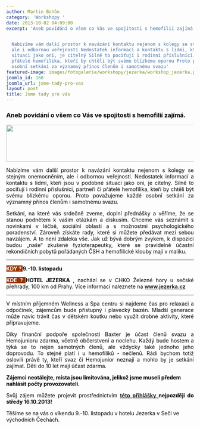 ```yaml
---
author: Martin Bohůn
category: 'Workshopy '
date: 2013-10-02 04:09:00
excerpt: 'Aneb povídání o všem co Vás ve spojitosti s hemofilií zajímá


  Nabízíme vám další prostor k navázání kontaktu nejenom s kolegy se stejným onemocněním,
  ale i odbornou veřejností Nedostatek informací a kontaktu s lidmi, kteří jsou v podobné
  situaci jako oni, je citelný Silně to pociťují i rodinní příslušníci, partneři či
  přátelé hemofilika, kteří by chtěli být svému blízkému oporou Proto považujeme každé
  osobní setkání za významný přínos členům i samotnému svazu'
featured-image: images/fotogalerie/workshopy/jezerka/workshop_jezerka.png
joomla_id: 168
joomla_url: jsme-tady-pro-vas
layout: post
title: Jsme tady pro vás
---
```


<h3 style="text-align: left;">
 <span style="color: #000000;">
  Aneb povídání o všem co Vás ve spojitosti s hemofilií zajímá.
 </span>
</h3>
<p>
 <img alt="" border="0" height="99" src="{{ site.baseurl }}/images/fotogalerie/workshopy/jezerka/workshop_jezerka.png" width="705"/>
</p>
<p style="text-align: justify;">
 <span style="color: #000000;">
  Nabízíme vám další prostor k navázání kontaktu nejenom s kolegy se stejným onemocněním, ale i odbornou veřejností.
  <span style="color: #000000;">
   Nedostatek informací a kontaktu s lidmi, kteří jsou v podobné situaci jako oni, je citelný. Silně to pociťují i rodinní příslušníci, partneři či přátelé hemofilika, kteří by chtěli být svému blízkému oporou. Proto považujeme každé osobní setkání za významný přínos členům i samotnému svazu.
  </span>
  <br/>
 </span>
</p>
<p style="text-align: justify;">
 <span style="color: #000000;">
  Setkání, na které vás srdečně zveme, doplní přednášky a věříme, že se stanou podnětem k vašim otázkám a diskusím. Chceme vás seznámit s novinkami v léčbě, sociální oblasti a s možnostmi psychologického poradenství. Zároveň získáte rady, které si můžete předávat mezi sebou navzájem. A to není zdaleka vše. Jak už bývá dobrým zvykem, k dispozici budou „naše“ zkušené fyzioterapeutky, které se pravidelně účastní rekondičních pobytů pořádaných ČSH a hemofilické klouby mají v malíku.
  <br/>
 </span>
</p>
<hr/>
<p style="text-align: justify;">
 <strong>
  <span style="color: #ffffff; background-color: #993300;">
   KDY ?
  </span>
 </strong>
 <span style="color: #000000;">
  <strong>
   9.-10. listopadu
  </strong>
 </span>
</p>
<p style="text-align: justify;">
 <span style="color: #000000;">
  <strong>
   <span style="background-color: #993300; color: #ffffff;">
    KDE ?
   </span>
  </strong>
  <strong>
   HOTEL JEZERKA
  </strong>
  ,
  <span style="color: #000000;">
   nachází se v CHKO Železné hory u sečské přehrady, 100 km od Prahy. Více informací naleznete na
  </span>
  <span style="color: #000000;">
   <strong>
    <a href="http://www.jezerka.cz/" target="_blank" title="Hotel Jezerka">
     www.jezerka.cz
    </a>
   </strong>
  </span>
  <br/>
 </span>
</p>
<hr/>
<p style="text-align: justify;">
 <span style="color: #000000;">
  V místním příjemném Wellness a Spa centru si najdeme čas pro relaxaci a odpočinek, zájemcům bude přístupný i plavecký bazén. Mladší generace může navíc trávit čas v dětském koutku nebo využít drobné aktivity, které připravujeme.
 </span>
</p>
<p style="text-align: justify;">
 <span style="color: #000000;">
  Díky finanční podpoře společnosti Baxter je účast členů svazu a Hemojunioru zdarma, včetně občerstvení a noclehu. Každý bude hostem a týká se to nejen samotných členů, ale vždycky také jednoho jeho doprovodu. To stejné platí i u hemofiliků - nečlenů. Rádi bychom totiž oslovili právě ty, kteří svaz či Hemojunior neznají a mohlo by je setkání zajímat. Děti do 10 let mají účast zdarma.
 </span>
</p>
<p>
 <strong>
  <span style="color: #000000;">
   <span class="note">
    Zájemci neotálejte, místa jsou limitována, jelikož jsme museli předem nahlásit počty provozovateli.
   </span>
  </span>
 </strong>
</p>
<p style="text-align: justify;">
 <span style="color: #000000;">
  Svůj zájem můžete projevit prostřednictvím
  <strong>
   <a href="index.php/cs/?option=com_chronoforms&amp;chronoform=Deadline">
    této přihlášky
   </a>
   nejpozději do středy 16.10.2013!
   <br/>
  </strong>
 </span>
</p>
<p>
 <span style="color: #000000;">
  Těšíme se na vás o víkendu 9.-10. listopadu v hotelu Jezerka v Seči ve východních Čechách.
 </span>
</p>
<p style="text-align: center;">
 <img alt="" border="0" src="{{ site.baseurl }}/images/fotogalerie/workshopy/jezerka/loga_jezerka.png"/>
</p>